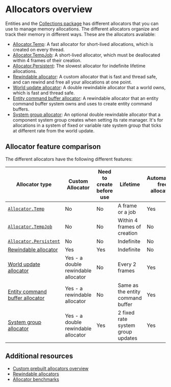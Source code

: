 # Allocators overview

Entities and the [Collections package](https://docs.unity3d.com/Packages/com.unity.collections@latest) has different allocators that you can use to manage memory allocations. The different allocators organize and track their memory in different ways. These are the allocators available:

* [Allocator.Temp](https://docs.unity3d.com/Packages/com.unity.collections@latest/index.html?subfolder=/manual/allocation.html): A fast allocator for short-lived allocations, which is created on every thread.
* [Allocator.TempJob](https://docs.unity3d.com/Packages/com.unity.collections@latest/index.html?subfolder=/manual/allocation.html): A short-lived allocator, which must be deallocated within 4 frames of their creation.
* [Allocator.Persistent](https://docs.unity3d.com/Packages/com.unity.collections@latest/index.html?subfolder=/manual/allocation.html): The slowest allocator for indefinite lifetime allocations.
* [Rewindable allocator](https://docs.unity3d.com/Packages/com.unity.collections@latest/index.html?subfolder=/manual/allocator-rewindable.html): A custom allocator that is fast and thread safe, and can rewind and free all your allocations at one point.
* [World update allocator](allocators-world-update.md): A double rewindable allocator that a world owns, which is fast and thread safe.
* [Entity command buffer allocator](allocators-entity-command-buffer.md): A rewindable allocator that an entity command buffer system owns and uses to create entity command buffers.
* [System group allocator](allocators-system-group.md): An optional double rewindable allocator that a component system group creates when setting its rate manager. It's for allocations in a system of fixed or variable rate system group that ticks at different rate from the world update. 

## Allocator feature comparison

The different allocators have the following different features:

|**Allocator type**|**Custom Allocator**|**Need to create before use**|**Lifetime**|**Automatically freed allocations**|**Can pass allocations to jobs**|
|---|---|---|---|---|---|
|[`Allocator.Temp`](https://docs.unity3d.com/Packages/com.unity.collections@latest/index.html?subfolder=/manual/allocation.html)|No|No|A frame or a job|Yes|No|
|[`Allocator.TempJob`](https://docs.unity3d.com/Packages/com.unity.collections@latest/index.html?subfolder=/manual/allocation.html)|No|No|Within 4 frames of creation|No|Yes|
|[`Allocator.Persistent`](https://docs.unity3d.com/Packages/com.unity.collections@latest/index.html?subfolder=/manual/allocation.html)|No|No|Indefinite|No|Yes|
|[Rewindable allocator](https://docs.unity3d.com/Packages/com.unity.collections@latest/index.html?subfolder=/manual/allocator-rewindable.html)|Yes|Yes|Indefinite|No|Yes|
|[World update allocator](allocators-world-update.md)|Yes - a double rewindable allocator|No|Every 2 frames|Yes|Yes|
|[Entity command buffer allocator](allocators-entity-command-buffer.md)|Yes - a rewindable allocator|No|Same as the entity command buffer|Yes|Yes|
|[System group allocator](allocators-system-group.md)|Yes - a double rewindable allocator|Yes|2 fixed rate system group updates|Yes|Yes|

## Additional resources

* [Custom prebuilt allocators overview](allocators-custom-prebuilt-intro.md)
* [Rewindable allocators](https://docs.unity3d.com/Packages/com.unity.collections@latest/index.html?subfolder=/manual/allocator-rewindable.html)
* [Allocator benchmarks](https://docs.unity3d.com/Packages/com.unity.collections@latest/index.html?subfolder=/manual/allocator-benchmarks.html)